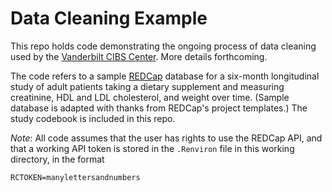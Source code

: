 # Data Cleaning Example

This repo holds code demonstrating the ongoing process of data cleaning used by the [Vanderbilt CIBS Center](http://icudelirium.org). More details forthcoming.

The code refers to a sample [REDCap](https://projectredcap.org/) database for a six-month longitudinal study of adult patients taking a dietary supplement and measuring creatinine, HDL and LDL cholesterol, and weight over time. (Sample database is adapted with thanks from REDCap's project templates.) The study codebook is included in this repo.

*Note*: All code assumes that the user has rights to use the REDCap API, and that a working API token is stored in the `.Renviron` file in this working directory, in the format

`RCTOKEN=manylettersandnumbers`
